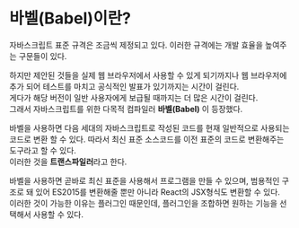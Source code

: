 # 바벨(Babel)이란?

자바스크립트 표준 규격은 조금씩 제정되고 있다. 이러한 규격에는 개발 효율을 높여주는 구문들이 있다.  

하지만 제안된 것들을 실제 웹 브라우저에서 사용할 수 있게 되기까지나 웹 브라우저에 추가 되어 테스트를 마치고 공식적인 발표가 있기까지는 시간이 걸린다.  
게다가 해당 버전이 일반 사용자에게 보급될 때까지는 더 많은 시간이 걸린다.  
그래서 자바스크립트를 위한 다목적 컴파일러 **바벨(Babel)** 이 등장했다.

바벨을 사용하면 다음 세대의 자바스크립트로 작성된 코드를 현재 일반적으로 사용되는 코드로 변환 할 수 있다. 따라서 최신 표준 소스코드를 이전 표준의 코드로 변환해주는 도구라고 할 수 있다.  
이러한 것을 **트랜스파일러**라고 한다.  

바벨을 사용하면 곧바로 최신 표준을 사용해서 프로그램을 만들 수 있으며, 범용적인 구조로 돼 있어 ES2015를 변환해줄 뿐만 아니라 React의 JSX형식도 변환할 수 있다.  
이러한 것이 가능한 이유는 플러그인 때문인데, 플러그인을 조합하면 원하는 기능을 선택해서 사용할 수 있다.